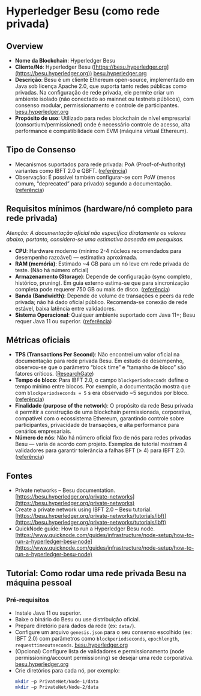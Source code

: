 # Hyperledger Besu (como rede privada)

## Overview
- **Nome da Blockchain**: Hyperledger Besu
- **Cliente/Nó**: Hyperledger Besu ([https://besu.hyperledger.org](https://besu.hyperledger.org))  [besu.hyperledger.org](https://besu.hyperledger.org/ )
- **Descrição**: Besu é um cliente Ethereum open-source, implementado em Java sob licença Apache 2.0, que suporta tanto redes públicas como privadas. Na configuração de rede privada, ele permite criar um ambiente isolado (não conectado ao mainnet ou testnets públicos), com consenso modular, permissionamento e controle de participantes.  [besu.hyperledger.org](https://besu.hyperledger.org/private-networks )
- **Propósito de uso**: Utilizado para redes blockchain de nível empresarial (consortium/permissioned) onde é necessário controle de acesso, alta performance e compatibilidade com EVM (máquina virtual Ethereum).

## Tipo de Consenso
- Mecanismos suportados para rede privada: PoA (Proof-of-Authority) variantes como IBFT 2.0 e QBFT. ([referência](https://besu.hyperledger.org/private-networks))
- Observação: É possível também configurar-se com PoW (menos comum, “deprecated” para privado) segundo a documentação. ([referência](https://besu.hyperledger.org/private-networks))

## Requisitos mínimos (hardware/nó completo para rede privada)
*Atenção: A documentação oficial não especifica diratamente os valores abaixo, portanto, considera-se uma estimativa baseada em pesquisas.*
- **CPU**: Hardware moderno (mínimo 2-4 núcleos recomendados para desempenho razoável) — estimativa aproximada.
- **RAM (memória)**: Estimado ~4 GB para um nó leve em rede privada de teste. (Não há número oficial)
- **Armazenamento (Storage)**: Depende de configuração (sync completo, histórico, pruning). Em guia externo estima-se que para sincronização completa pode requerer 750 GB ou mais de disco. ([referência](https://www.quicknode.com/guides/infrastructure/node-setup/how-to-run-a-hyperledger-besu-node))
- **Banda (Bandwidth)**: Depende de volume de transações e peers da rede privada; não há dado oficial público. Recomenda-se conexão de rede estável, baixa latência entre validadores.
- **Sistema Operacional**: Qualquer ambiente suportado com Java 11+; Besu requer Java 11 ou superior. ([referência](https://www.quicknode.com/guides/infrastructure/node-setup/how-to-run-a-hyperledger-besu-node))

## Métricas oficiais
- **TPS (Transactions Per Second)**: Não encontrei um valor oficial na documentação para rede privada Besu. Em estudo de desempenho, observou-se que o parâmetro “block time” e “tamanho de bloco” são fatores críticos.  ([ResearchGate](https://www.researchgate.net/publication/363753578_Performance_Analysis_of_Hyperledger_Besu_in_Private_Blockchain))
- **Tempo de bloco**: Para IBFT 2.0, o campo `blockperiodseconds` define o tempo mínimo entre blocos. Por exemplo, a documentação mostra que com `blockperiodseconds = 5` s era observado ~5 segundos por bloco. ([referência](https://besu.hyperledger.org/private-networks/how-to/configure/consensus/ibft))
- **Finalidade (purpose of the network)**: O propósito da rede Besu privada é permitir a construção de uma blockchain permissionada, corporativa, compatível com o ecossistema Ethereum, garantindo controle sobre participantes, privacidade de transações, e alta performance para cenários empresariais.
- **Número de nós**: Não há número oficial fixo de nós para redes privadas Besu — varia de acordo com projeto. Exemplos de tutorial mostram 4 validadores para garantir tolerância a falhas BFT (≥ 4) para IBFT 2.0. ([referência](https://besu.hyperledger.org/private-networks/tutorials/ibft))

## Fontes
- Private networks – Besu documentation. [https://besu.hyperledger.org/private-networks](https://besu.hyperledger.org/private-networks)
- Create a private network using IBFT 2.0 – Besu tutorial. [https://besu.hyperledger.org/private-networks/tutorials/ibft](https://besu.hyperledger.org/private-networks/tutorials/ibft)
- QuickNode guide: How to run a Hyperledger Besu node. [https://www.quicknode.com/guides/infrastructure/node-setup/how-to-run-a-hyperledger-besu-node](https://www.quicknode.com/guides/infrastructure/node-setup/how-to-run-a-hyperledger-besu-node)

## Tutorial: Como rodar uma rede privada Besu na máquina pessoal
### Pré-requisitos
- Instale Java 11 ou superior.
- Baixe o binário do Besu ou use distribuição oficial.
- Prepare diretório para dados da rede (ex: `data/`).
- Configure um arquivo `genesis.json` para o seu consenso escolhido (ex: IBFT 2.0) com parâmetros como `blockperiodseconds`, `epochlength`, `requesttimeoutseconds`.  [besu.hyperledger.org](https://besu.hyperledger.org/private-networks/tutorials/ibft )
- (Opcional) Configure lista de validadores e permissionamento (node permissioning/account permissioning) se desejar uma rede corporativa.  [besu.hyperledger.org](https://besu.hyperledger.org/private-networks/concepts/permissioning )
- Crie diretórios para cada nó, por exemplo:
   ```bash
   mkdir –p PrivateNet/Node-1/data  
   mkdir –p PrivateNet/Node-2/data  